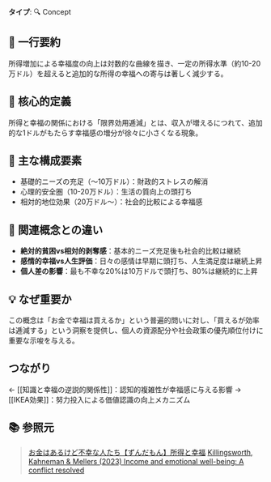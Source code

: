 **タイプ**: 🔍 Concept

## 📝 一行要約
所得増加による幸福度の向上は対数的な曲線を描き、一定の所得水準（約10-20万ドル）を超えると追加的な所得の幸福への寄与は著しく減少する。

## 🎯 核心的定義
所得と幸福の関係における「限界効用逓減」とは、収入が増えるにつれて、追加的な1ドルがもたらす幸福感の増分が徐々に小さくなる現象。

## 🌟 主な構成要素
- 基礎的ニーズの充足（～10万ドル）：財政的ストレスの解消
- 心理的安全圏（10-20万ドル）：生活の質向上の頭打ち
- 相対的地位効果（20万ドル～）：社会的比較による幸福感

## 🔄 関連概念との違い
- **絶対的貧困vs相対的剥奪感**：基本的ニーズ充足後も社会的比較は継続
- **感情的幸福vs人生評価**：日々の感情は早期に頭打ち、人生満足度は継続上昇
- **個人差の影響**：最も不幸な20%は10万ドルで頭打ち、80%は継続的に上昇

## 💡 なぜ重要か
この概念は「お金で幸福は買えるか」という普遍的問いに対し、「買えるが効率は逓減する」という洞察を提供し、個人の資源配分や社会政策の優先順位付けに重要な示唆を与える。

## つながり
← [[知識と幸福の逆説的関係性]]：認知的複雑性が幸福感に与える影響
→ [[IKEA効果]]：努力投入による価値認識の向上メカニズム

## 📚 参照元
> [お金はあるけど不幸な人たち【ずんだもん】所得と幸福](https://www.youtube.com/embed/7_jmOwsgJ6c)
> [Killingsworth, Kahneman & Mellers (2023) Income and emotional well-being: A conflict resolved](https://pmc.ncbi.nlm.nih.gov/articles/PMC10013834/)
